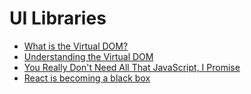 # UI Libraries

- [What is the Virtual DOM?](https://reactjs.org/docs/faq-internals.html#what-is-the-virtual-dom)
- [Understanding the Virtual DOM](https://bitsofco.de/understanding-the-virtual-dom/)
- [You Really Don't Need All That JavaScript, I Promise](https://www.youtube.com/watch?v=e1L2WgXu2JY)
- [React is becoming a black box](https://jaredpalmer.com/blog/react-is-becoming-a-black-box)